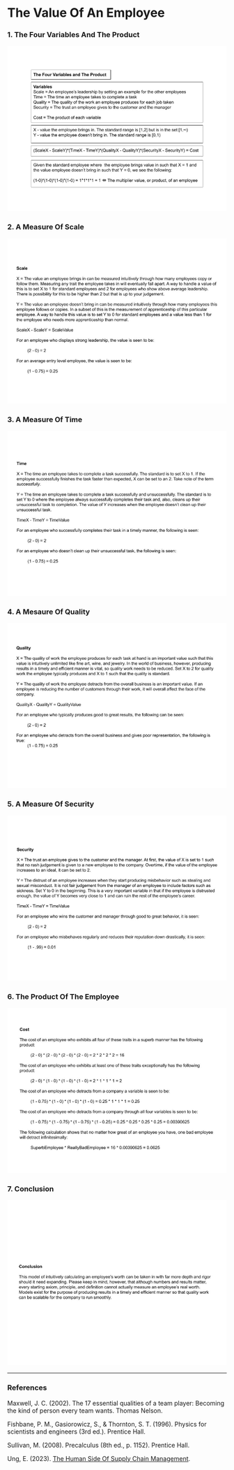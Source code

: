# The Value Of An Employee

### 1. The Four Variables And The Product

![01TheFourVariablesAndTheProduct](Resources/01TheFourVariablesAndTheProduct.jpg)

### 2. A Measure Of Scale

![02AMeasureOfScale](Resources/02AMeasureOfScale.jpg)

### 3. A Measure Of Time

![03AMeasureOfTime](Resources/03AMeasureOfTime.jpg)

### 4. A Mesaure Of Quality

![04AMeasureOfQuality](Resources/04AMeasureOfQuality.jpg)

### 5. A Measure Of Security

![05AMeasureOfSecurity](Resources/05AMeasureOfSecurity.jpg)

### 6. The Product Of The Employee

![06TheProductOfTheEmployee.jpg](Resources/06TheProductOfTheEmployee.jpg)

### 7. Conclusion

![07Conclusion](Resources/07Conclusion.jpg)

-----

### References

Maxwell, J. C. (2002). The 17 essential qualities of a team player: Becoming the kind of person every team wants. Thomas Nelson.

Fishbane, P. M., Gasiorowicz, S., & Thornton, S. T. (1996). Physics for scientists and engineers (3rd ed.). Prentice Hall.

Sullivan, M. (2008). Precalculus (8th ed., p. 1152). Prentice Hall.

Ung, E. (2023). [The Human Side Of Supply Chain Management](https://github.com/ericung/humansideofsupplychainmanagement).
